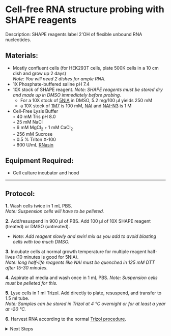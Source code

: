 Cell-free RNA structure probing with SHAPE reagents
================================================================================
Description: SHAPE reagents label 2'OH of flexible unbound RNA nucleotides.

Materials:
--------------------------------------------------------------------------------
  * Mostly confluent cells (for HEK293T cells, plate 500K cells in a 10 cm dish and grow up 2 days) <br/>_Note: You will need 2 dishes for ample RNA._ 
  * 1X Phosphate-buffered saline pH 7.4
  * 10X stock of SHAPE reagent. _Note: SHAPE reagents must be stored dry and made up in DMSO immediately before probing._
    * For a 10X stock of [5NIA](https://www.sigmaaldrich.com/catalog/product/aldrich/s428396?lang=en&region=US&cm_sp=Insite-_-caSrpResults_srpRecs_srpModel_5-nitroisatoic%20anhydride-_-srpRecs3-1) in DMSO, 5.2 mg/100 µl yields 250 mM
    * a 10X stock of [1M7](https://www.sigmaaldrich.com/catalog/product/aldrich/908401?lang=en&region=US&cm_sp=Insite-_-caContent_prodMerch_gruCrossEntropy-_-prodMerch10-1) is 100 mM, [NAI](https://www.sigmaaldrich.com/catalog/product/mm/03310?lang=en&region=US) and [NAI-N3](https://www.sigmaaldrich.com/catalog/product/aldrich/913812?lang=en&region=US) is 1 M
  * Cell-Free Lysis Buffer  
    ◦ 40 mM Tris pH 8.0  
    ◦ 25 mM NaCl  
    ◦ 6 mM MgCl<sub>2</sub>
    ◦ 1 mM CaCl<sub>2</sub>  
    ◦ 256 mM Sucrose  
    ◦ 0.5 % Triton X-100  
    ◦ 800 U/mL [RNasin](https://www.promega.com/products/rna-analysis/rnase-inhibitor-rna-protection/rnasin-ribonuclease-inhibitor/?catNum=N2515#overview)  
  
     
Equipment Required:
--------------------------------------------------------------------------------
  * Cell culture incubator and hood
___
Protocol:
--------------------------------------------------------------------------------

**1.** Wash cells twice in 1 mL PBS.<br/>_Note: Suspension cells will have to be pelleted._

**2.** Add/resuspend in 900 µl of PBS. Add 100 µl of 10X SHAPE reagent (treated) or DMSO (untreated).
  * _Note: Add reagent slowly and swirl mix as you add to avoid blasting cells with too much DMSO._ 
    
**3.** Incubate cells at normal growth temperature for multiple reagent half-lives (10 minutes is good for 5NIA).<br/>_Note: long half-life reagents like NAI must be quenched in 125 mM DTT after 15-30 minutes._ 
  
**4.** Aspirate all media and wash once in 1 mL PBS. _Note: Suspension cells must be pelleted for this._

**5.** Lyse cells in 1 ml Trizol. Add directly to plate, resuspend, and transfer to 1.5 ml tube.<br/>_Note: Samples can be stored in Trizol at 4 °C overnight or for at least a year at -20 °C._

**6.** Harvest RNA according to the normal [Trizol procedure](../General/Trizol-RNA-Purification.md).
<!-- The text below creates dropdown lists for links to next steps or hyperlinks -->

<details>
  <summary>Next Steps</summary>

</p> <a href="../Mutational-Profiling/MaP-RT-Marathon.md">
MaP with Marathon RT</a>

</p> <a href="../NGS/Second-Strand-Synthesis.md">
Second-Strand Synthesis</a>

</p> <a href="../NGS/Two-Step-PCR-Library.md">
2-step PCR library generation </a>

</details>
